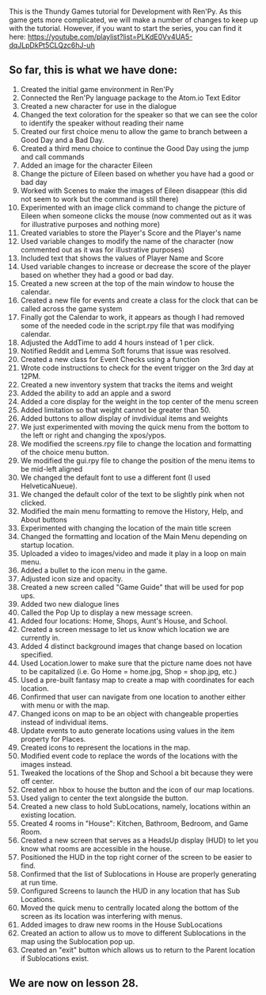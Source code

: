 This is the Thundy Games tutorial for Development with Ren'Py. As this game gets more complicated, we will make a number of changes to keep up with the tutorial. However, if you want to start the series, you can find it here: https://youtube.com/playlist?list=PLKdE0Vv4UA5-dqJLpDkPt5CLQzc6hJ-uh

## So far, this is what we have done:
1. Created the initial game environment in Ren'Py
2. Connected the Ren'Py language package to the Atom.io Text Editor
3. Created a new character for use in the dialogue
4. Changed the text coloration for the speaker so that we can see the color to identify the speaker without reading their name
5. Created our first choice menu to allow the game to branch between a Good Day and a Bad Day.
6. Created a third menu choice to continue the Good Day using the jump and call commands
7. Added an image for the character Eileen
8. Change the picture of Eileen based on whether you have had a good or bad day
9. Worked with Scenes to make the images of Eileen disappear (this did not seem to work but the command is still there)
10. Experimented with an image click command to change the picture of Eileen when someone clicks the mouse (now commented out as it was for illustrative purposes and nothing more)
11. Created variables to store the Player's Score and the Player's name
12. Used variable changes to modify the name of the character (now commented out as it was for illustrative purposes)
13. Included text that shows the values of Player Name and Score
14. Used variable changes to increase or decrease the score of the player based on whether they had a good or bad day.
15. Created a new screen at the top of the main window to house the calendar.
16. Created a new file for events and create a class for the clock that can be called across the game system
17. Finally got the Calendar to work, it appears as though I had removed some of the needed code in the script.rpy file that was modifying calendar.
18. Adjusted the AddTime to add 4 hours instead of 1 per click.
19. Notified Reddit and Lemma Soft forums that issue was resolved.
20. Created a new class for Event Checks using a function
21. Wrote code instructions to check for the event trigger on the 3rd day at 12PM.
22. Created a new inventory system that tracks the items and weight
23. Added the ability to add an apple and a sword
24. Added a core display for the weight in the top center of the menu screen
25. Added limitation so that weight cannot be greater than 50.
26. Added buttons to allow display of invdividual items and weights
27. We just experimented with moving the quick menu from the bottom to the left or right and changing the xpos/ypos.
28. We modified the screens.rpy file to change the location and formatting of the choice menu button.
29. We modified the gui.rpy file to change the position of the menu items to be mid-left aligned
30. We changed the default font to use a different font (I used HelveticaNueue).
31. We changed the default color of the text to be slightly pink when not clicked.
32. Modified the main menu formatting to remove the History, Help, and About buttons
33. Experimented with changing the location of the main title screen
34. Changed the formatting and location of the Main Menu depending on startup location.
35. Uploaded a video to images/video and made it play in a loop on main menu.
36. Added a bullet to the icon menu in the game.
37. Adjusted icon size and opacity.
38. Created a new screen called "Game Guide" that will be used for pop ups.
39. Added two new dialogue lines
40. Called the Pop Up to display a new message screen.
41. Added four locations: Home, Shops, Aunt's House, and School.
42. Created a screen message to let us know which location we are currently in.
43. Added 4 distinct background images that change based on location specified.
44. Used Location.lower to make sure that the picture name does not have to be capitalized (i.e. Go Home = home.jpg, Shop = shop.jpg, etc.)
45. Used a pre-built fantasy map to create a map with coordinates for each location.
46. Confirmed that user can navigate from one location to another either with menu or with the map.
47. Changed icons on map to be an object with changeable properties instead of individual items.
48. Update events to auto generate locations using values in the item property for Places.
49. Created icons to represent the locations in the map.
50. Modified event code to replace the words of the locations with the images instead.
51. Tweaked the locations of the Shop and School a bit because they were off center.
52. Created an hbox to house the button and the icon of our map locations.
53. Used yalign to center the text alongside the button.
54. Created a new class to hold SubLocations, namely, locations within an existing location.
55. Created 4 rooms in "House": Kitchen, Bathroom, Bedroom, and Game Room.
56. Created a new screen that serves as a HeadsUp display (HUD) to let you know what rooms are accessible in the house.
57. Positioned the HUD in the top right corner of the screen to be easier to find.
58. Confirmed that the list of Sublocations in House are properly generating at run time.
59. Configured Screens to launch the HUD in any location that has Sub Locations.
60. Moved the quick menu to centrally located along the bottom of the screen as its location was interfering with menus.
61. Added images to draw new rooms in the House SubLocations
62. Created an action to allow us to move to different Sublocations in the map using the Sublocation pop up.
63. Created an "exit" button which allows us to return to the Parent location if Sublocations exist.

## We are now on lesson 28.

